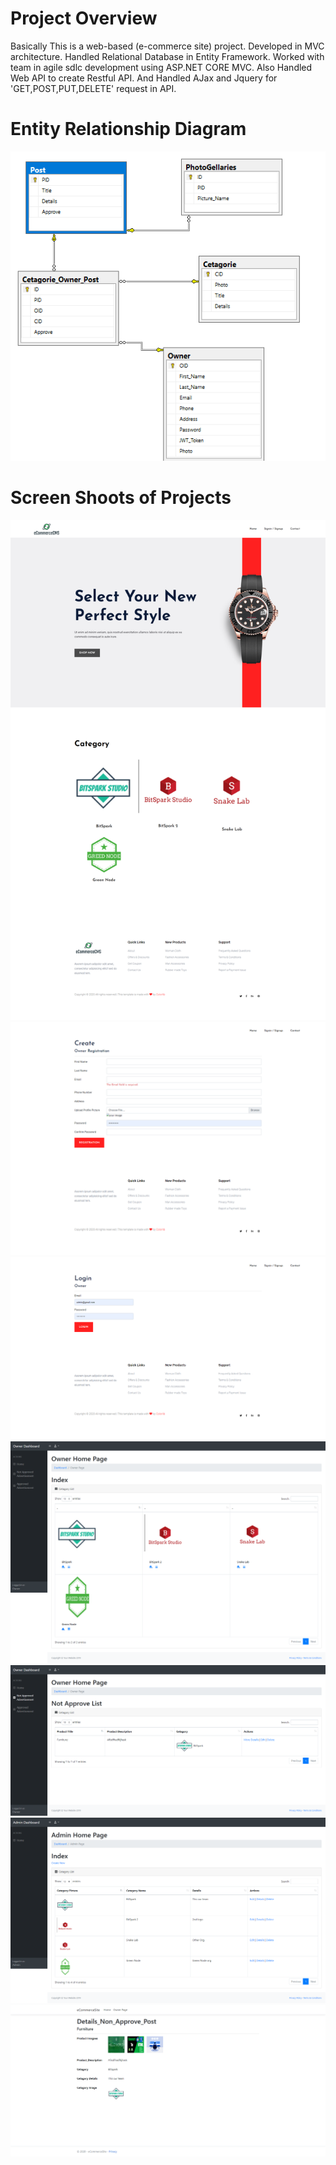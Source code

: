 # Project Overview

Basically This is a web-based (e-commerce site) project. Developed in MVC architecture. Handled Relational Database in 
Entity Framework. Worked with team in agile sdlc development using ASP.NET CORE MVC. Also Handled Web API to create
Restful API. And Handled AJax and Jquery for 'GET,POST,PUT,DELETE' request in API.

# Entity Relationship Diagram

![](ERD.png)

# Screen Shoots of Projects
![](1.png)
![](2.png)
![](3.png)
![](4.png)
![](5.png)
![](6.png)
![](7.png)
